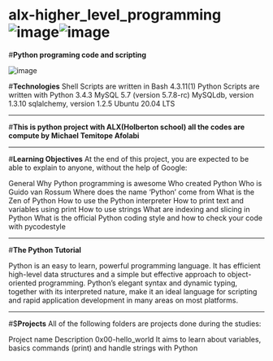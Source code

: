 # alx-higher_level_programming ![image](https://github.com/Michafolab/alx-higher_level_programming/assets/117805721/74524768-7b3e-407a-ab41-f0dcc26eb75b)![image](https://github.com/Michafolab/alx-higher_level_programming/assets/117805721/116d6e0e-9931-4ee1-8d56-8a4c6dd6680b)

#**Python programing code and scripting**

![image](https://github.com/Michafolab/alx-higher_level_programming/assets/117805721/f246cf6c-045e-4846-b256-91d53ab3ad70)

#**Technologies**
Shell Scripts are written in Bash 4.3.11(1)
Python Scripts are written with Python 3.4.3
MySQL 5.7 (version 5.7.8-rc)
MySQLdb, version 1.3.10
sqlalchemy, version 1.2.5
Ubuntu 20.04 LTS
********************************************************************************************************************************

#**This is python project with ALX(Holberton school)  all the codes are compute by Michael Temitope Afolabi**

*********************************************************************************************************************************
#**Learning Objectives**
At the end of this project, you are expected to be able to explain to anyone, without the help of Google:

General
Why Python programming is awesome
Who created Python
Who is Guido van Rossum
Where does the name ‘Python’ come from
What is the Zen of Python
How to use the Python interpreter
How to print text and variables using print
How to use strings
What are indexing and slicing in Python
What is the official Python coding style and how to check your code with pycodestyle
**************************************************************************************************************************************

#**The Python Tutorial** 

Python is an easy to learn, powerful programming language. It has efficient high-level data structures and a simple but effective approach to object-oriented programming. Python’s elegant syntax and dynamic typing, together with its interpreted nature, make it an ideal language for scripting and rapid application development in many areas on most platforms.




***************************************************************************************************************************************



#$**Projects**
All of the following folders are projects done during the studies:

Project name                                                            	Description
0x00-hello_world	                               It aims to learn about variables, basics commands (print) and handle strings with Python
